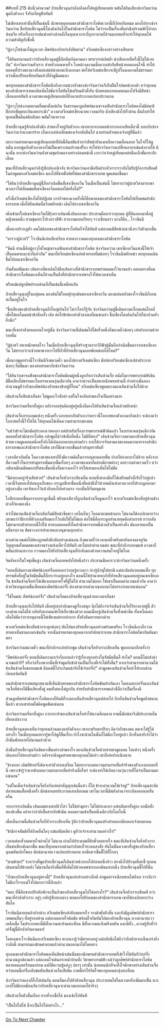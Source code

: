 ##บทที่ 215 นับนิ้วคำนวณ!
ป๋ายเสี่ยวฉุนกำลังถลึงตาใส่หลู่เทียนเหล่ย พลันได้ยินเสียงซ่งจวินหว่านพูดถึงตัวเอง จึงรีบเงี่ยหูฟังทันที

ไม่เพียงเขาเท่านั้นที่เป็นเช่นนี้ นักพรตทุกคนของสำนักธาราโลหิตเวลานี้ก็เงียบกันหมด มองไปทางซ่งจวินหว่าน ชื่อป๋ายเสี่ยวฉุนนี้โด่งดังเกินไปในสำนักธาราโลหิต ไม่ว่าจะเป็นเรื่องที่แย่งชิงปราณฟ้าไปจากซ่งเชวีย หรือเรื่องการเข่นฆ่าอย่างบ้าคลั่งในหุบเหวกระบี่อุกกาบาตก็ล้วนมากพอที่จะทำให้ทุกคนให้ความสำคัญกับชื่อนี้

“ผู้อาวุโสซ่งมาไม่ถูกเวลา ศิษย์น้องป๋ายกำลังปิดด่าน” สวีเหม่ยเซียงกล่าวอย่างเสียดาย

“ได้ยินมานานแล้วว่าป๋ายเสี่ยวฉุนผู้นี้ลึกลับเกินคาดเดา พรสวรรค์เลิศล้ำ น่าเสียดายที่ครั้งนี้ไม่ได้เจอกัน” ซ่งจวินหว่านหัวเราะ ส่ายหัวถอนหายใจ ใบหน้างดงามเมื่อบวกเข้ากับสีหน้าทอดถอนใจนี้ ทำให้ตลอดทั้งร่างของนางยิ่งแผ่เสน่ห์น่าตกตะลึงออกมา ต่อให้สวีเหม่ยเซียงจะมีรูปโฉมงดงามไม่ธรรมดา ทว่าเมื่อเปรียบเทียบกันแล้วก็ยังดูมืดมนลง

พอทุกคนของสำนักธาราโลหิตนึกถึงความน่ากลัวของซ่งจวินหว่านจึงรีบฝืนใจก้มหน้าลงต่ำ ทว่าทุกคนของสำนักธาราเทพกลับเห็นได้ชัดว่าไม่ทันได้เตรียมตัวตั้งรับ นักพรตหลายคนพอมองไปจึงมีสีหน้าเลื่อนลอยทันที ดวงตาของหลู่เทียนเหล่ยก็ยิ่งฉายประกายแปลกประหลาด

“ผู้อาวุโสซ่งงามหยาดเยิ้มมาตั้งแต่เกิด วันธรรมดาลูกศิษย์ของเขาจงเฟิงสำนักธาราโลหิตคงไม่มีสมาธิฝึกบำเพ็ญตบะกันเลยกระมัง” ดวงตาสวีเหม่ยเซียงฉายแววคมกริบ น้ำเสียงดังไปทั่วด้าน นั่นถึงทำให้ทุกคนฟื้นคืนสติกลับมา พลันใจหายวาบ

ป๋ายเสี่ยวฉุนรู้สึกปลงยิ่งนัก ลำพองใจอยู่กับตัวเอง เขาอยากจะถอดหน้ากากออกเสียเดี๋ยวนี้ บอกกับซ่งจวินหว่านว่านางมารร้าย เก็บเอาเล่ห์เหลี่ยมของเจ้ากลับคืนไป นายท่านป๋ายของเจ้าอยู่ที่นี่แล้ว

เขากวาดสายตามองหลู่เทียนเหล่ยที่บัดนี้คืนสติแล้วทว่าสีหน้ายังคงเหลือความเลื่อนลอย ในใจก็ให้ดูหมิ่น แอบพูดกับตัวเองหากไม่เป็นเพราะตนปราดเปรื่อง ทำให้ซ่งจวินหว่านเปลี่ยนอาภรณ์แต่งกายได้ มิฉะนั้น หากซ่งจวินหว่านยังสวมชุดร้อนแรงอย่างก่อนหน้านี้ เกรงว่าเจ้าหลู่เทียนเหล่ยนี่คงถึงขั้นกระอักเลือด

ขณะที่ป๋ายเสี่ยวฉุนกำลังรู้สึกปลงอนิจจัง ซ่งจวินหว่านเอามือปิดปากหัวเราะราวกับไม่รับรู้ถึงการเสียดสีในคำพูดของสวีเหม่ยเซียง มองไปที่ชายฝั่งทิศใต้ของสำนักธาราเทพ พูดเสนอขึ้นมา

“ได้ยินว่าป๋ายเสี่ยวฉุนผู้นี้ถือกำเนิดขึ้นที่เขาเซียงอวิ๋น ในเมื่อเป็นเช่นนี้ ไม่ทราบว่าผู้นำสวีสามารถพาพวกเราไปเยี่ยมชมที่เขาเซียงอวิ๋นหน่อยได้หรือไม่?”

ครั้งนี้สวีเหม่ยเซียงไม่ได้ปฏิเสธ ภารกิจของนางครั้งนี้ก็คือพาคนของสำนักธาราโลหิตไปเยี่ยมชมสำนักธาราเทพ เมื่อได้ยินเช่นนั้นจึงพยักหน้า เดินไปทางเขาเซียงอวิ๋น

เพิ่งเข้ามาใกล้เขาเซียงอวิ๋นก็มีรุ้งยาวเส้นหนึ่งบินออกมา ประสานมือคารวะทุกคน ผู้ที่บินออกมาคือผู้หญิงคนหนึ่ง สวมชุดกระโปรงยาวสีฟ้า สวยงามแบบเรียบๆ ราวเซียนสาว นางก็คือ...โจวซินฉี

เมื่อนางปรากฏตัว คนไม่น้อยของสำนักธาราโลหิตก็จำได้ทันที แต่ละคนมีสีหน้าแน่วนิ่งระวังตัวมากขึ้น

“คารวะผู้นำสวี” โจวซินฉีเอ่ยเสียงเรียบ สายตากวาดมองทุกคนของสำนักธาราโลหิต

“ซินฉี ท่านนี้คือผู้อาวุโสใหญ่เขาจงเฟิงแห่งสำนักธาราโลหิต ซ่งจวินหว่าน เขาเซียงอวิ๋นแห่งนี้ให้เจ้าเป็นคนพาแนะนำก็แล้วกัน” ขณะที่สวีเหม่ยเซียงเอ่ยด้วยรอยยิ้มน้อยๆ โจวซินฉีพยักหน้า พาทุกคนเดินขึ้นไปบนเขาเซียงอวิ๋น

เริ่มตั้งแต่ตีนเขา เส้นทางที่พาเดินไปคือเส้นทางที่สำนักธาราเทพกำหนดมาไว้นานแล้ว ตลอดทางที่คนสำนักธาราโลหิตมองเห็นก็ล้วนเป็นสิ่งที่สำนักธาราเทพจงใจให้พวกเขาเห็น

หรือแม้แต่ลูกศิษย์รอบด้านก็เป็นเช่นนี้เหมือนกัน

ป๋ายเสี่ยวฉุนอยู่ในกลุ่มคน มองต้นไม้ใบหญ้าทุกต้นของเขาเซียงอวิ๋น มองแผ่นหลังของโจวซินฉีก็ถอนสะอื้นอยู่ในใจ

“ชื่อเสียงของข้าป๋ายเสี่ยวฉุนยิ่งใหญ่เกินไป ไม่ว่าใครก็รู้จัก ซ่งจวินหว่านผู้นี้เดินทางมาไกลแสนไกลก็เพื่อได้ยลโฉมหน้าข้าสักครั้ง เฮ้อ ต่อไปข้าต้องทำตัวสงบเสงี่ยมซะแล้ว ชื่อเสียงโด่งดังเกินไปก็น่าปวดหัวยิ่งนัก”

ขณะที่เขากำลังทอดถอนใจอยู่นั้น ซ่งจวินหว่านที่เดินชมไปได้ครึ่งหนึ่งก็ขมวดคิ้วน้อยๆ เอ่ยปากถามด้วยรอยยิ้ม

“ผู้นำสวี สหายนักพรตโจว ในเมื่อป๋ายเสี่ยวฉุนที่สร้างฐานรากวิถีฟ้าผู้นั้นถือกำเนิดขึ้นมาจากเขาเซียงอวิ๋น ไม่ทราบว่าจะช่วยพาพวกเราไปที่ถ้ำที่ป๋ายเสี่ยวฉุนเคยพักหน่อยได้ไหม?”

เมื่อนางพูดอย่างนี้โจวซินฉีจึงขมวดคิ้ว มองไปทางสวีเหม่ยเซียง นัยย์ตาสวีเหม่ยเซียงเปล่งประกายน้อยๆ ยิ้มขึ้นมา มองสบสายตากับซ่งจวินหว่าน

“ได้ยินว่าเขาจงเฟิงของสำนักธาราโลหิตมีคนผู้หนึ่งถูกเรียกว่าเสินซ่วนจื่อ ถนัดในการพยากรณ์ฟ้าดิน มีชื่อเสียงไม่ธรรมดาในบรรดาคนรุ่นเดียวกัน คาดว่าน่าจะเป็นสหายนักพรตท่านนี้ ถ้าอย่างนั้นลองคำนวณดูสิว่าถ้ำของศิษย์น้องป๋ายของข้าอยู่ที่ไหน” สวีเหม่ยเซียงพูดพลางมองเสินซ่วนจื่อไปด้วย

เสินซ่วนจื่อสีหน้าเย็นชา ไม่พูดอะไรสักคำ แต่ในใจกลับลำพองใจเป็นอย่างมาก

ซ่งจวินหว่านหรี่ตาทั้งคู่ลง หลังจากครุ่นคิดอยู่ครู่หนึ่งก็มองไปยังเสินซ่วนจื่อแล้วพยักหน้า

เสินซ่วนจื่อกระแอมแห้งๆ หนึ่งครั้ง แอบบอกกับตัวเองว่าคราวนี้โอกาสของตัวเองมาถึงแล้ว จะต้องคว้าโอกาสครั้งนี้ไว้ให้ได้ ให้ทุกคนได้เห็นความสามารถของตน

“แม้ว่าข้าจะไม่ถนัดประลองเวทคาถา แต่สำหรับเรื่องการพยากรณ์ฟ้าดินแล้ว ในบรรดาคนรุ่นเดียวกันตลอดทั้งสำนักธาราโลหิต กล้าพูดได้ว่าข้าคือที่หนึ่ง ไม่มีที่สอง!” เสินซ่วนจื่อกวาดตามองป๋ายเสี่ยวฉุนด้วยความดูแคลนหนึ่งครั้งถึงได้เดินออกมาสองสามก้าว ภายใต้การจับตามองของคนมากมายจากสำนักธาราเทพและสำนักธาราโลหิต เขาก็มือขวายกขึ้นแล้วทำมุทราทันที

เวลาเดียวกันนั้น ในดวงตาของเขาก็ยิ่งมีความคิดในการอนุมานลอยขึ้น ปากก็ท่องคาถาไปด้วย หลังจากที่ความเร็วในการทำมุทราเพิ่มมากขึ้นเรื่อยๆ ดวงตาของเขาก็คล้ายมีภาพต่างๆ ลอยวาบผ่านรวดเร็ว ทว่ากลับเหมือนมีหมอกปริศนาชั้นหนึ่งกั้นขวางเอาไว้ ทำให้เขามองเห็นได้ไม่ชัด

“มีค่ายกลอยู่จริงเสียด้วย!” เสินซ่วนจื่อหัวเราะเสียงเย็น ตอนที่เขาลงมือก็ได้เตรียมตัวตั้งรับไว้อยู่แล้ว เวลานี้จึงตบลงไปบนถุงเก็บของ กระดูกสีเทาชิ้นหนึ่งที่แฝงฝังไว้ด้วยพลังแห่งกาลเวลาก็ปรากฏออกมาอยู่กลางมือ เขาจับเอาไว้แล้วบีบลงไปอย่างแรง จากนั้นก็เริ่มอนุมาน

ไอสีเทาลอยขึ้นมาจากกระดูกชิ้นนี้ พริบตาเดียวก็ถูกเสินซ่วนจื่อดูดเอาไว้ พวกสวีเหม่ยเซียงที่อยู่ด้านข้างต่างก็จ้องมองนิ่ง

ทว่าไม่นานเสินซ่วนจื่อกลับเริ่มมีสีหน้าซีดขาว เหงื่อเย็นๆ ไหลมาตามหน้าผาก ไม่นานก็ต้องเบิกตากว้าง เขาพบว่าวิธีการที่ตัวเองเตรียมเอาไว้กลับใช้ไม่ได้ผล ต่อให้นี่คือกระดูกทำนายยุคดึกดำบรรพ์ ทว่ากลับไม่สามารถฝ่าค่ายกลนี้ไปได้ ค่ายกลตลอดทั้งในสำนักธาราเทพนี้น่ากลัวเป็นอย่างยิ่ง มันกลายมาเป็นคลื่นรบกวน ขัดขวางการทำนายและอนุมานทุกอย่าง

หากคำนวณต่อไปต้องถูกพลังตีกลับอย่างแน่นอน ถึงขนาดที่ว่าเวลาแค่ชั่วพริบตายังเผาผลาญจิตวิญญาณทั้งหมดของเขาจนร่างแห้งเหี่ยวไปทันที เขาไม่กล้าคำนวณต่อ ขณะที่กำลังจะยอมแพ้ ดวงตาก็พลันเปล่งแสงวาบ กวาดมองไปยังป๋ายเสี่ยวฉุนที่กำลังมองด้วยความสนใจอยู่ไม่ไกล

จิตสังหารในใจพุ่งขึ้นสูง เสินซ่วนจื่อถอยหลังไปหนึ่งก้าว ประสานมือคารวะซ่งจวินหว่านหนึ่งครั้ง

“ตอนที่เดินทางมาศิษย์น้องเย่จั้งเคยบอกว่าบนรู้ดวงดาว ล่างรู้น้ำพุใต้ธรณี แค่สะบัดปลายแขนเสื้อ ทุกสรรพสิ่งที่อยู่ในรัศมีหมื่นลี้ก็กระจ่างอยู่กลางใจ ตอนนี้ให้ทำนายหาถ้ำที่ป๋ายเสี่ยวฉุนเคยอยู่บนเขาเซียงอวิ๋น ข้าเสินซ่วนจื่อทำได้เพียงถอนหายใจที่สู้ไม่ได้ คำนวณไม่ออก ให้เขาเป็นคนคำนวณแล้วกัน คาดว่าด้วยวิชาอนุมานขั้นเซียนของศิษย์น้องเย่จั้ง ต้องสามารถคำนวณออกมาได้อย่างง่ายดายแน่นอน”

“ใช่ไหมล่ะ ศิษย์น้องเย่จั้ง” เสินซ่วนจื่อมองป๋ายเสี่ยวฉุนด้วยดวงตาเย็นชา

ป๋ายเสี่ยวฉุนตะลึงไปทันที เมื่อครู่เขากำลังมองดูเรื่องสนุก นึกไม่ถึงว่าเจ้าเสินซ่วนจื่อไร้ยางอายผู้นี้ ตัวเองคำนวณไม่ได้ กลับยังลากตนเข้าไปเกี่ยวข้องด้วย แถมเมื่อครู่เสินซ่วนจื่อทั้งหน้าซีด ทั้งเหงื่อแตก เห็นได้ชัดว่าการอนุมานนี้ไม่เพียงแต่ยากลำบาก ทั้งยังอันตรายมากด้วย

พวกสวีเหม่ยเซียงสีหน้ากระตุกน้อยๆ หันไปมองป๋ายเสี่ยวฉุนอย่างพร้อมเพรียง โจวซินฉีเองก็กวาดสายตาเย็นชามองมาเช่นกัน จากนั้นสายตาของทุกคนจากสำนักธาราเทพ สำนักธาราโลหิตก็พากันหันมามอง

ซ่งจวินหว่านขมวดคิ้ว ขณะที่กำลังจะเอ่ยปากพูด เสินซ่วนจื่อหัวเราะเสียงเย็น พูดออกมาอีกครั้งว่า

“ศิษย์น้องเย่จั้ง ตอนที่เดินทางมาเจ้าก็บอกแล้วว่ารู้เรื่องทุกอย่างในรัศมีหมื่นลี้ ทำไม? ตอนนี้ไม่กล้าคำนวณแล้วรึ? หรือว่าเรื่องพวกนั้นที่เจ้าพูดกับข้าล้วนเป็นเรื่องที่เจ้าโม้ทั้งสิ้น? หากเจ้าสามารถคำนวณได้ ข้าเสินซ่วนจื่อขอยอมแพ้ นับแต่นี้ไปจะก้มหน้ารับใช้เจ้าเย่จั้ง!” คำพูดของเสินซ่วนจื่อทำให้รอบด้านเงียบสงัดทันที

คนสำนักธาราเทพสนุกสนานที่เห็นนักพรตของสำนักธาราโลหิตขัดแย้งกันเอง โดยเฉพาะเย่จั้งและเสินซ่วนจื่อที่ต่างก็มีชื่อเสียงทั้งคู่ คนทั้งสองไม่ถูกกัน สำหรับสำนักธาราเทพแล้วนี่ถือว่าเป็นเรื่องดี

ส่วนลูกศิษย์สำนักธาราโลหิตเองก็ยินดีที่จะมองเห็นป๋ายเสี่ยวฉุนปล่อยไก่ อีกทั้งเสินซ่วนจื่อพูดถึงขนาดนี้แล้ว พวกเขาย่อมไม่คิดพูดขัดแน่นอน

ซ่งจวินหว่านหรี่ตาทั้งคู่ลง การกระทำของเสินซ่วนจื่อทำให้นางเดือดดาล ยามนี้นัยน์ตาจึงมีประกายเย็นเยียบเปล่งวาบ

ป๋ายเสี่ยวฉุนมองเห็นว่าทุกคนล้วนมองมายังตัวเอง เขากะพริบตาปริบๆ คิดว่าถ้ำของตน ตนจะไม่รู้ได้อย่างไร ในเมื่อทุกคนอยากรู้พาไปดูก็สิ้นเรื่อง ยังไงซะด้านในนั้นก็ไม่มีอะไรอยู่แล้ว อีกทั้งเขายังจำได้ว่าถ้ำนั่นพังทลายไปนานแล้วด้วย

ดังนั้นป๋ายเสี่ยวฉุนจึงเชิดคางขึ้นอย่างลำพองใจ มองเสินซ่วนจื่อด้วยสายตาดูแคลน ไอแห้งๆ หนึ่งครั้ง เดินออกไปสองสามก้าว หลังจากดึงดูดสายตาของทุกคนได้แล้ว เขาก็เอ่ยปากเนิบนาบ

“ช่างเถอะ เดิมทีข้าเย่จั้งคิดจะทำตัวสงบเสงี่ยม ไม่อยากจะเผยความสามารถที่แท้จริงของตัวเองออกมาที่นี่ เพราะข้ารู้ว่าหากข้าเผยความสามารถที่แท้จริงเมื่อไหร่ จะต้องทำให้เกิดความวุ่นวายที่ไม่จำเป็นตามมาแน่นอน”

“แต่ในเมื่อเจ้าเสินซ่วนจื่อถึงกับเอ่ยคำสัญญาเช่นนี้แล้ว ก็ได้ ข้าจะคำนวณให้เจ้าดู!” ป๋ายเสี่ยวฉุนสะบัดปลายแขนเสื้อหนึ่งครั้ง นัยน์ตาเผยประกายแสงเฉียบคม เขาในเวลานี้มีพลังอำนาจระเบิดออกมาครั่นครืน

จากการระเบิดนั้น เส้นผมของเขาปลิวไสว ไม่ได้ทำมุทรา ไม่ได้ท่องคาถา แต่หลับตาทั้งคู่ลง ยกมือทั้งสองข้างขึ้น คล้ายว่ากำลังสื่อสารกับฟ้าดิน หลอมรวมเข้าเป็นหนึ่งเดียวกับโลกใบนี้

เมื่อเห็นภาพนี้เสินซ่วนจื่อก็หัวเราะเสียงเย็น รู้สึกว่าป๋ายเสี่ยวฉุนแสร้งทำหลอกผีหลอกเจ้าตบตาคน

“ข้ามิอาจสัมผัสได้ถึงคลื่นใดๆ แม้แต่นิดเดียว ดูสิว่าเจ้าจะคำนวณอย่างไร!”

เวลาแต่ละชั่วลมหายใจผ่านไป ไม่นาน ผ่านไปประมาณยี่สิบชั่วลมหายใจ ขณะที่เสินซ่วนจื่อยิ่งหัวเราะเย็นชาเสียงดังมากขึ้น ขณะที่ทุกคนรอบด้านกำลังตกใจระคนสงสัย ทันใดนั้นดวงตาทั้งคู่ของป๋ายเสี่ยวฉุนพลันเบิกโพลง นัยน์ตาฉายแววแปลกประหลาด ยกมือขวาขึ้นชี้ไปที่ไกลๆ

“ตามข้ามา!” ระหว่างที่พูดป๋ายเสี่ยวฉุนก็เดินนำหน้าออกไปก่อนหนึ่งก้าว ตรงดิ่งไปยังจุดที่เขาชี้ ทุกคนเดินตามไปข้างหลัง ไม่นานก็มาถึงพื้นที่ที่เต็มไปด้วยเศษซากกองหินแห่งหนึ่ง ป๋ายเสี่ยวฉุนชี้ไปที่นั่น

“ถ้ำของป๋ายเสี่ยวฉุนอยู่ตรงนี้!” ป๋ายเสี่ยวฉุนเอ่ยปากอย่างถือดี คำพูดคำจาเฉียบขาดไม่ลังเล ราวกับว่าไม่มีอะไรจะแน่ใจไปมากกว่านี้อีกแล้ว

“ตลก ที่นี่คือซากปรักหักพังจะเป็นถ้ำของป๋ายเสี่ยวฉุนไปได้อย่างไร?” เสินซ่วนจื่อหัวเราะเสียดสี ทว่าขณะที่กำลังหัวเราะ อยู่ๆ กลับรู้สึกทะแม่งๆ พอมองไปยังคนของสำนักธาราเทพ เขาก็ต้องเบิกตากว้างทันใด

โจวซินฉีตาถลนอ้าปากค้าง สวีเหม่ยเซียงสำลักลมหายใจ จางต้าพั่งตัวสั่น และยังมีลูกศิษย์สำนักธาราเทพคนอื่นๆ ที่อยู่รอบด้าน แต่ละคนหายใจติดขัด พร้อมใจกันหันไปมองป๋ายเสี่ยวฉุน ดวงตาฉายแววเหลือเชื่อ ในประกายตานี้มีทั้งความสะท้านสะเทือน มีทั้งความตะลึงพรึงเพริด และมีทั้ง...ความรู้สึกที่ว่าเย่จั้งผู้นี้ลึกล้ำเกินคาดเดา!

โดยเฉพาะโจวซินฉีและสวีเหม่ยเซียง พวกนางรู้ว่ามีค่ายกลอยู่ แต่กลับนึกไม่ถึงว่าอีกฝ่ายจะแข็งแกร่งถึงระดับนี้ สามารถมองข้ามค่ายกลแล้วคำนวณออกมาได้โดยตรง

ทุกคนของสำนักธาราโลหิตพอเห็นสีหน้าเช่นนั้นของนักพรตสำนักธาราเทพก็เข้าใจได้ทันทีว่าเย่จั้งคำนวณถูกต้องแล้ว แต่ละคนใจเต้นกระหน่ำบ้าคลั่ง วิชาพยากรณ์ฟ้า แม้ว่าลูกศิษย์สำนักธาราโลหิตหลายคนเคยเรียนมาก่อน แต่ก็มีความรู้แค่งูๆ ปลาๆ เท่านั้น น้อยคนนักที่จะตั้งใจศึกษาอย่างเสินซ่วนจื่อ ทว่าตอนนี้เย่จั้งกลับข่มทับเสินซ่วนจื่อเสียมิด ภาพนี้ทำให้จิตใจของทุกคนสะดุ้งสะเทือน

ซ่งจวินหว่านเองก็อึ้งไปเช่นกัน ตอนที่มองไปยังป๋ายเสี่ยวฉุน ประกายสดใสในดวงตายิ่งเพิ่มมากขึ้น นางเองก็ไม่นึกเหมือนกันว่าป๋ายเสี่ยวฉุนจะคำนวณออกมาได้จริงๆ

เสินซ่วนจื่อตัวสั่นเยือก ยากที่จะเชื่อได้ มองเซ่อไปทันที

“เป็นไปไม่ได้ นี่จะเป็นไปได้อย่างไร...”

------



[Go To Next Chapter]( ./33.md)